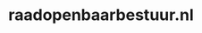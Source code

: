 ---
layout: post
title:  "raadopenbaarbestuur.nl"
internal_url:  "/data/raadopenbaarbestuur.nl.html"
categories: dutchgov
---